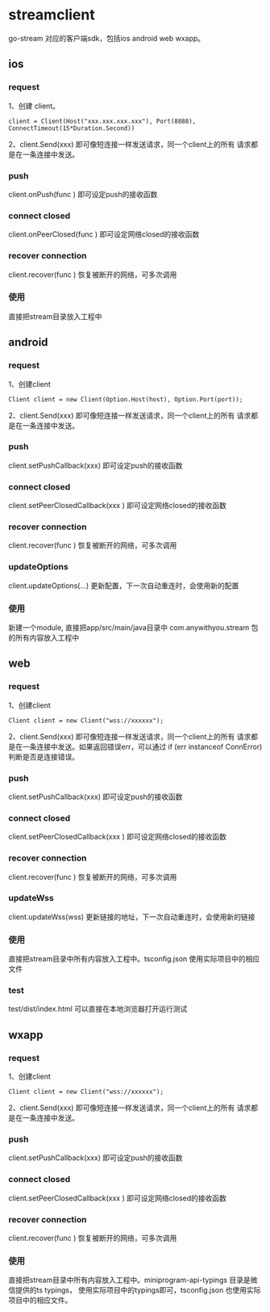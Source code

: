 # streamclient
go-stream 对应的客户端sdk，包括ios android web wxapp。    
  
  
## ios  
### request
1、创建 client。    
```
client = Client(Host("xxx.xxx.xxx.xxx"), Port(8888), ConnectTimeout(15*Duration.Second))
```
2、client.Send(xxx) 即可像短连接一样发送请求，同一个client上的所有
请求都是在一条连接中发送。   

### push  
client.onPush(func ) 即可设定push的接收函数    

### connect closed
client.onPeerClosed(func ) 即可设定网络closed的接收函数   

### recover connection
client.recover(func ) 恢复被断开的网络，可多次调用   

### 使用  
直接把stream目录放入工程中     
  
  
## android
### request
1、创建client    
```
Client client = new Client(Option.Host(host), Option.Port(port));
```
2、client.Send(xxx) 即可像短连接一样发送请求，同一个client上的所有
请求都是在一条连接中发送。    

### push  
client.setPushCallback(xxx) 即可设定push的接收函数     

### connect closed
client.setPeerClosedCallback(xxx ) 即可设定网络closed的接收函数      

### recover connection
client.recover(func ) 恢复被断开的网络，可多次调用   

### updateOptions   
client.updateOptions(...) 更新配置，下一次自动重连时，会使用新的配置

### 使用  
新建一个module, 直接把app/src/main/java目录中 com.anywithyou.stream 包的所有内容放入工程中    
  
  
## web
### request
1、创建client    
```
Client client = new Client("wss://xxxxxx");
```
2、client.Send(xxx) 即可像短连接一样发送请求，同一个client上的所有
请求都是在一条连接中发送。如果返回错误err，可以通过 if (err instanceof ConnError) 判断是否是连接错误。  

### push  
client.setPushCallback(xxx) 即可设定push的接收函数     

### connect closed
client.setPeerClosedCallback(xxx ) 即可设定网络closed的接收函数      

### recover connection
client.recover(func ) 恢复被断开的网络，可多次调用   

### updateWss   
client.updateWss(wss) 更新链接的地址，下一次自动重连时，会使用新的链接


### 使用  
直接把stream目录中所有内容放入工程中。tsconfig.json 使用实际项目中的相应文件
  
### test   
test/dist/index.html 可以直接在本地浏览器打开运行测试  
  
  
## wxapp
### request
1、创建client    
```
Client client = new Client("wss://xxxxxx");
```
2、client.Send(xxx) 即可像短连接一样发送请求，同一个client上的所有
请求都是在一条连接中发送。    

### push  
client.setPushCallback(xxx) 即可设定push的接收函数     

### connect closed
client.setPeerClosedCallback(xxx ) 即可设定网络closed的接收函数     

### recover connection
client.recover(func ) 恢复被断开的网络，可多次调用    

### 使用  
直接把stream目录中所有内容放入工程中。miniprogram-api-typings 目录是微信提供的ts typings，
使用实际项目中的typings即可，tsconfig.json 也使用实际项目中的相应文件。
